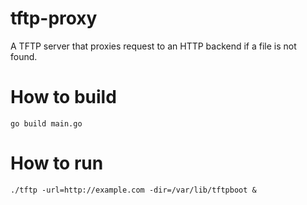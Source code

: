 # tftp-proxy
A TFTP server that proxies request to an HTTP backend if a file is not found.

# How to build
    go build main.go

# How to run
    ./tftp -url=http://example.com -dir=/var/lib/tftpboot &

